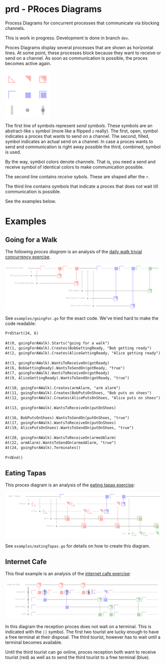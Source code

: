 prd - PRoces Diagrams
=====================

Process Diagrams for concurrent processes that communicate via blocking
channels.

This is work in progress. Development is done in branch `dev`.

Proces Diagrams display several processes that are shown as horizontal lines.  At some point, these processes block because they want to receive or send on a channel.  As soon as communication is possible, the proces becomes active again.

![](symbols.png)

The first line of symbols represent *send symbols*.
These symbols are an abstract-like `s` symbol (more like a flipped `z` really).  The first, open, symbol indicates a proces that wants to send on a channel.
The second, filled, symbol indicates an actual send on a channel.  In case a proces wants to send and communication is right away possible the third, combined, symbol is used.

By the way, symbol colors denote channels.  That is, you need a send and receive symbol of identical colors to make communication possible.

The second line contains *receive* sybols.  These are shaped after the `r`.

The third line contains symbols that indicate a proces that does not wait till communication is possible.

See the examples below.

Examples
========

Going for a Walk
----------------

The following *proces diagram* is an analysis of the [daily walk trivial
concurrency
exercise](http://whipperstacker.com/2015/10/05/3-trivial-concurrency-exercises-for-the-confused-newbie-gopher/).

![](examples/goingFor.png)

See `examples/goingFor.go` for the exact code. We've tried hard to make
the code readable:

``` {.go}
PrdStart(24, 6)

At(0, goingForAWalk).Starts("going for a walk")
At(1, goingForAWalk).Creates(BobGettingReady, "Bob getting ready")
At(2, goingForAWalk).Creates(AliceGettingReady, "Alice getting ready")

At(3, goingForAWalk).WantsToReceiveOn(gotReady)
At(6, BobGettingReady).WantsToSendOn(gotReady, "true")
At(7, goingForAWalk).WantsToReceiveOn(gotReady)
At(9, AliceGettingReady).WantsToSendOn(gotReady, "true")

At(10, goingForAWalk).Creates(armAlarm, "arm alarm")
At(11, goingForAWalk).Creates(BobPutsOnShoes, "Bob puts on shoes")
At(12, goingForAWalk).Creates(AlicePutsOnShoes, "Alice puts on shoes")

At(13, goingForAWalk).WantsToReceiveOn(putOnShoes)

At(16, BobPutsOnShoes).WantsToSendOn(putOnShoes, "true")
At(17, goingForAWalk).WantsToReceiveOn(putOnShoes)
At(19, AlicePutsOnShoes).WantsToSendOn(putOnShoes, "true")

At(20, goingForAWalk).WantsToReceiveOn(armedAlarm)
At(22, armAlarm).WantsToSendOn(armedAlarm, "true")
At(24, goingForAWalk).Terminates()

PrdEnd()
```

Eating Tapas
------------

This proces diagram is an analysis of the [eating tapas
exercise](http://whipperstacker.com/2015/10/05/3-trivial-concurrency-exercises-for-the-confused-newbie-gopher/):

![](examples/eatingTapas.png)

See `examples/eatingTapas.go` for details on how to create this diagram.

Internet Cafe
----

This final example is an analysis of the [internet cafe exercise](http://whipperstacker.com/2015/10/05/3-trivial-concurrency-exercises-for-the-confused-newbie-gopher/):

![](examples/internetCafe.png)

In this diagram the reception proces does not wait on a terminal.
This is indicated with the `||` symbol.  The first two tourist are
lucky enough to have a free terminal at their disposal.  The third
tourist, however has to wait until a terminal becomes available.

Until the third tourist can go online, proces reception both want to
receive tourist (red) as well as to send the third tourist to a free terminal (blue).

